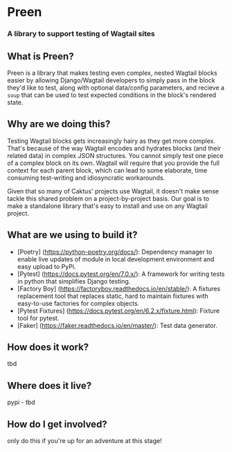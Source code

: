 # Preen
### A library to support testing of Wagtail sites

## What is Preen?

Preen is a library that makes testing even complex, nested Wagtail blocks easier by allowing Django/Wagtail developers to simply pass in the block they'd like to test, along with optional data/config parameters, and recieve a `soup` that can be used to test expected conditions in the block's rendered state.


## Why are we doing this?

Testing Wagtail blocks gets increasingly hairy as they get more complex.  That's because of the way Wagtail encodes and hydrates blocks (and their related data) in complex JSON structures. You cannot simply test one piece of a complex block on its own. Wagtail will require that you provide the full context for each parent block, which can lead to some elaborate, time consuming test-writing and idiosyncratic workarounds. 

Given that so many of Caktus' projects use Wagtail, it doesn't make sense tackle this shared problem on a project-by-project basis. Our goal is to make a standalone library that's easy to install and use on any Wagtail project.  


## What are we using to build it?

- [Poetry] (https://python-poetry.org/docs/): Dependency manager to enable live updates of module in local development environment and easy upload to PyPi.
- [Pytest] (https://docs.pytest.org/en/7.0.x/): A framework for writing tests in python that simplifies Django testing.
- [Factory Boy] (https://factoryboy.readthedocs.io/en/stable/): A fixtures replacement tool that replaces static, hard to maintain fixtures with easy-to-use factories for complex objects.
- [Pytest Fixtures] (https://docs.pytest.org/en/6.2.x/fixture.html): Fixture tool for pytest.
- [Faker] (https://faker.readthedocs.io/en/master/): Test data generator.

## How does it work?

tbd

## Where does it live?

pypi - tbd

## How do I get involved?

only do this if you're up for an adventure at this stage!

